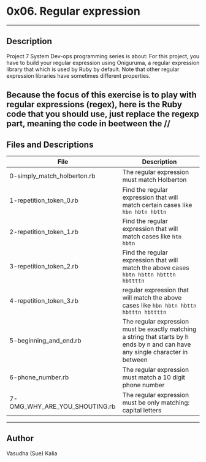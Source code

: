 # 0x06. Regular expression
---
## Description

Project 7 System Dev-ops programming series is about:
For this project, you have to build your regular expression using Oniguruma, a regular expression library that which is used by Ruby by default. Note that other regular expression libraries have sometimes different properties.

Because the focus of this exercise is to play with regular expressions (regex), here is the Ruby code that you should use, just replace the regexp part, meaning the code in beetween the //
---
## Files and Descriptions

File|Description
--------|----------
0-simply_match_holberton.rb| The regular expression must match Holberton
1-repetition_token_0.rb|Find the regular expression that will match certain cases like ```hbn hbtn hbttn ```
2-repetition_token_1.rb| Find the regular expression that will match cases like ```htn hbtn```
3-repetition_token_2.rb| Find the regular expression that will match the above cases ```hbtn hbttn hbtttn hbttttn```
4-repetition_token_3.rb|regular expression that will match the above cases like ```hbn hbtn hbttn hbtttn hbttttn```
5-beginning_and_end.rb| The regular expression must be exactly matching a string that starts by h ends by n and can have any single character in between
6-phone_number.rb| The regular expression must match a 10 digit phone number
7-OMG_WHY_ARE_YOU_SHOUTING.rb| The regular expression must be only matching: capital letters

---
## Author
Vasudha (Sue) Kalia 